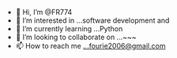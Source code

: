 - 👋 Hi, I’m @FR774
- 👀 I’m interested in ...software development and
- 🌱 I’m currently learning ...Python 
- 💞️ I’m looking to collaborate on ...~~~
- 📫 How to reach me ...fourie2006@gmail.com

<!---
FR774/FR774 is a ✨ special ✨ repository because its `README.md` (this file) appears on your GitHub profile.
You can click the Preview link to take a look at your changes.
--->
